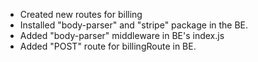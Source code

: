 - Created new routes for billing
- Installed "body-parser" and "stripe" package in the BE.
- Added "body-parser" middleware in BE's index.js
- Added "POST" route for billingRoute in BE.
